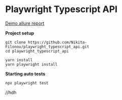 # Playwright Typescript API

[Demo allure report](https://nikita-filonov.github.io/playwright_typescript_api/)

**Project setup**

```
git clone https://github.com/Nikita-Filonov/playwright_typescript_api.git
cd playwright_typescript_api

yarn install
yarn playwright install
```

**Starting auto tests**

```
npx playwright test
```
//hdh
